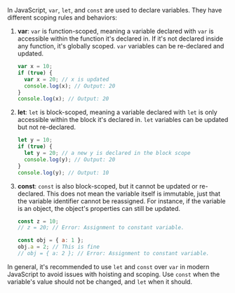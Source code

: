 In JavaScript, `var`, `let`, and `const` are used to declare variables. They have different scoping rules and behaviors:

1. **var**: `var` is function-scoped, meaning a variable declared with `var` is accessible within the function it's declared in. If it's not declared inside any function, it's globally scoped. `var` variables can be re-declared and updated.

   ```javascript
   var x = 10;
   if (true) {
     var x = 20; // x is updated
     console.log(x); // Output: 20
   }
   console.log(x); // Output: 20
   ```

2. **let**: `let` is block-scoped, meaning a variable declared with `let` is only accessible within the block it's declared in. `let` variables can be updated but not re-declared.

   ```javascript
   let y = 10;
   if (true) {
     let y = 20; // a new y is declared in the block scope
     console.log(y); // Output: 20
   }
   console.log(y); // Output: 10
   ```

3. **const**: `const` is also block-scoped, but it cannot be updated or re-declared. This does not mean the variable itself is immutable, just that the variable identifier cannot be reassigned. For instance, if the variable is an object, the object's properties can still be updated.

   ```javascript
   const z = 10;
   // z = 20; // Error: Assignment to constant variable.

   const obj = { a: 1 };
   obj.a = 2; // This is fine
   // obj = { a: 2 }; // Error: Assignment to constant variable.
   ```

In general, it's recommended to use `let` and `const` over `var` in modern JavaScript to avoid issues with hoisting and scoping. Use `const` when the variable's value should not be changed, and `let` when it should.